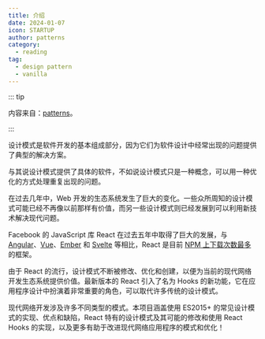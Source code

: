 ```yaml
---
title: 介绍
date: 2024-01-07
icon: STARTUP
author: patterns
category:
  - reading
tag:
  - design pattern
  - vanilla
---
```


::: tip

内容来自：[patterns](https://www.patterns.dev/)。

:::

设计模式是软件开发的基本组成部分，因为它们为软件设计中经常出现的问题提供了典型的解决方案。

与其说设计模式提供了具体的软件，不如说设计模式只是一种概念，可以用一种优化的方式处理重复出现的问题。

在过去几年中，Web 开发的生态系统发生了巨大的变化。一些众所周知的设计模式可能已经不再像以前那样有价值，而另一些设计模式则已经发展到可以利用新技术解决现代问题。

Facebook 的 JavaScript 库 React 在过去五年中取得了巨大的发展，与 [Angular](https://angular.io/docs)、[Vue](https://vuejs.org/guide/introduction.html)、[Ember](https://api.emberjs.com/ember/release) 和 [Svelte](https://svelte.dev/docs/introduction) 等相比，React 是目前 [NPM 上下载次数最多](https://npmtrends.com/@angular/core-vs-angular-vs-ember-source-vs-react-vs-svelte-vs-vue) 的框架。

由于 React 的流行，设计模式不断被修改、优化和创建，以便为当前的现代网络开发生态系统提供价值。最新版本的 React 引入了名为 Hooks 的新功能，它在应用程序设计中扮演着非常重要的角色，可以取代许多传统的设计模式。

现代网络开发涉及许多不同类型的模式。本项目涵盖使用 ES2015+ 的常见设计模式的实现、优点和缺陷，React 特有的设计模式及其可能的修改和使用 React Hooks 的实现，以及更多有助于改进现代网络应用程序的模式和优化！
